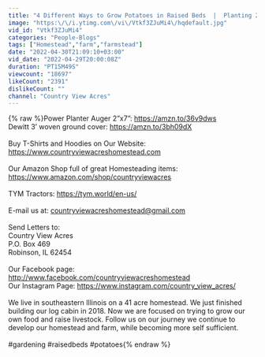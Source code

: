 ```yaml
---
title: "4 Different Ways to Grow Potatoes in Raised Beds  |  Planting 25 pounds of Seed Potatoes"
image: "https:\/\/i.ytimg.com\/vi\/Vtkf3ZJuMi4\/hqdefault.jpg"
vid_id: "Vtkf3ZJuMi4"
categories: "People-Blogs"
tags: ["Homestead","farm","farmstead"]
date: "2022-04-30T21:09:10+03:00"
vid_date: "2022-04-29T20:00:08Z"
duration: "PT15M49S"
viewcount: "18697"
likeCount: "2391"
dislikeCount: ""
channel: "Country View Acres"
---
```

{% raw %}Power Planter Auger 2”x7”: <a rel="nofollow" target="blank" href="https://amzn.to/36v9dws">https://amzn.to/36v9dws</a><br />Dewitt 3’ woven ground cover:  <a rel="nofollow" target="blank" href="https://amzn.to/3bh09dX">https://amzn.to/3bh09dX</a><br /><br />Buy T-Shirts and Hoodies on Our Website:<br /><a rel="nofollow" target="blank" href="https://www.countryviewacreshomestead.com">https://www.countryviewacreshomestead.com</a><br /><br />Our Amazon Shop full of great Homesteading items:<br /><a rel="nofollow" target="blank" href="https://www.amazon.com/shop/countryviewacres">https://www.amazon.com/shop/countryviewacres</a><br /><br />TYM Tractors:  <a rel="nofollow" target="blank" href="https://tym.world/en-us/">https://tym.world/en-us/</a><br /><br />E-mail us at:  countryviewacreshomestead@gmail.com<br /><br />Send Letters to:<br />Country View Acres<br />P.O. Box 469<br />Robinson, IL 62454<br /><br />Our Facebook page:  <a rel="nofollow" target="blank" href="http://www.facebook.com/countryviewacreshomestead">http://www.facebook.com/countryviewacreshomestead</a><br />Our Instagram Page:  <a rel="nofollow" target="blank" href="https://www.instagram.com/country_view_acres/">https://www.instagram.com/country_view_acres/</a><br /><br />We live in southeastern Illinois on a 41 acre homestead.  We just finished building our log cabin in 2018.  Now we are focused on trying to grow our own food and raise livestock.  Follow us on our journey we continue to develop our homestead and farm, while becoming more self sufficient.<br /><br />#gardening #raisedbeds #potatoes{% endraw %}
